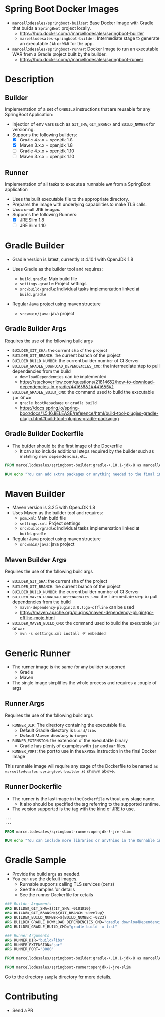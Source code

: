 # Spring Boot Docker Images

* `marcellodesales/springboot-builder`: Base Docker Image with Gradle that builds a `SpringBoot` project locally.
  * https://hub.docker.com/r/marcellodesales/springboot-builder
  * `marcellodesales-springboot-builder`: Intermediate stage to generate an executable `JAR` or `WAR` for the app.
* `marcellodesales/springboot-runner`: Docker Image to run an executable WAR from a Gradle project built by the builder.
  * https://hub.docker.com/r/marcellodesales/springboot-runner

# Description

## Builder

Implementation of a set of `ONBUILD` instructions that are reusable for any SpringBoot Application:

* Injection of env vars such as `GIT_SHA`, `GIT_BRANCH` and `BUILD_NUMBER` for versioning.
* Supports the following builders:
  * [x] Gradle 4.x.x + openjdk 1.8
  * [x] Maven 3.x.x + openjdk 1.8
  * [ ] Gradle 4.x.x + openjdk 1.10
  * [ ] Maven 3.x.x + openjdk 1.10

## Runner

Implementation of all tasks to execute a runnable `WAR` from a SpringBoot application.

* Uses the built executable file to the appropriate directory.
* Prepares the image with underlying capabilities to make TLS calls.
* Uses small JRE images.
* Supports the following Runners:
  * [x] JRE Slim 1.8
  * [ ] JRE Slim 1.10

# Gradle Builder

* Gradle version is latest, currently at 4.10.1 with OpenJDK 1.8

* Uses Gradle as the builder tool and requires:
  * `build.gradle`: Main build file
  * `settings.gradle`: Project settings
  * `src/build/gradle`: Individual tasks implementation linked at `build.gradle`
* Regular Java project using maven structure
  * `src/main/java`: java project

## Gradle Builder Args

Requires the use of the following build args

* `BUILDER_GIT_SHA`: the current sha of the project 
* `BUILDER_GIT_BRANCH`: the current branch of the project
* `BUILDER_BUILD_NUMBER`: the current builder number of CI Server
* `BUILDER_GRADLE_DOWNLOAD_DEPENDENCIES_CMD`: the intermediate step to pull dependencies from the build
  * `downloadDependencies` can be implemented
  * https://stackoverflow.com/questions/21814652/how-to-download-dependencies-in-gradle/44168582#44168582
* `BUILDER_GRADLE_BUILD_CMD`: the command used to build the executable `jar` or `war`
  * `gradle bootRepackage` or `gradle build`
  * https://docs.spring.io/spring-boot/docs/1.5.16.RELEASE/reference/html/build-tool-plugins-gradle-plugin.html#build-tool-plugins-gradle-packaging

## Gradle Builder Dockerfile

* The builder should be the first image of the Dockerfile
  * It can also include additional steps required by the builder such as installing new dependencies, etc.

```dockerfile
FROM marcellodesales/springboot-builder:gradle-4.10.1-jdk-8 as marcellodesales-springboot-builder

RUN echo "You can add extra packages or anything needed to the final image for building"
```

# Maven Builder

* Maven version is 3.2.5 with OpenJDK 1.8
* Uses Maven as the builder tool and requires:
  * `pom.xml`: Main build file
  * `settings.xml`: Project settings
  * `src/build/gradle`: Individual tasks implementation linked at `build.gradle`
* Regular Java project using maven structure
  * `src/main/java`: java project

## Maven Builder Args

Requires the use of the following build args

* `BUILDER_GIT_SHA`: the current sha of the project 
* `BUILDER_GIT_BRANCH`: the current branch of the project
* `BUILDER_BUILD_NUMBER`: the current builder number of CI Server
* `BUILDER_MAVEN_DOWNLOAD_DEPENDENCIES_CMD`: the intermediate step to pull dependencies from the build
  * `maven-dependency-plugin:3.0.2:go-offline` can be used
  * https://maven.apache.org/plugins/maven-dependency-plugin/go-offline-mojo.html
* `BUILDER_MAVEN_BUILD_CMD`: the command used to build the executable `jar` or `war`
  * `mvn -s settings.xml install -P embedded`

# Generic Runner

* The runner image is the same for any builder supported
  * Gradle
  * Maven
* The single image simplifies the whole process and requires a couple of args

## Runner Args

Requires the use of the following build args

* `RUNNER_DIR`: The directory containing the executable file.
  * Default Gradle directory is `build/libs`
  * Default Maven directory is `target`
* `RUNNER_EXTENSION`: the extension of the executable binary
  * Gradle has plenty of examples with `jar` and `war` files.
* `RUNNER_PORT`: the port to use in the `EXPOSE` instruction in the final Docker Image

This runnable image will require any stage of the Dockerfile to be named `as marcellodesales-springboot-builder` as shown above.

## Runner Dockerfile

* The runner is the last image in the `Dockerfile` without any stage name.
  * It also should be specified the tag referring to the supported runtime.
* The version supported is the tag with the kind of JRE to use.

```dockerfile
...
...

FROM marcellodesales/springboot-runner:openjdk-8-jre-slim

RUN echo "You can include more libraries or anything in the Runnable image"
```

# Gradle Sample

* Provide the build args as needed. 
* You can use the default images.
  * Runnable supports calling TLS services (certs)
  * See the samples for details
  * See the runner Dockerfile for details

```dockerfile
### Builder Arguments
ARG BUILDER_GIT_SHA=${GIT_SHA:-0101010}
ARG BUILDER_GIT_BRANCH=${GIT_BRANCH:-develop}
ARG BUILDER_BUILD_NUMBER=${BUILD_NUMBER:-0223}
ARG BUILDER_GRADLE_DOWNLOAD_DEPENDENCIES_CMD="gradle downloadDependencies"
ARG BUILDER_GRADLE_BUILD_CMD="gradle build -x test"

### Runner Arguments
ARG RUNNER_DIR="build/libs"
ARG RUNNER_EXTENSION="jar"
ARG RUNNER_PORT="8080"

FROM marcellodesales/springboot-builder:gradle-4.10.1-jdk-8 as marcellodesales-springboot-builder

FROM marcellodesales/springboot-runner:openjdk-8-jre-slim
```

Go to the directory `sample` directory for more details.

# Contributing

* Send a PR
